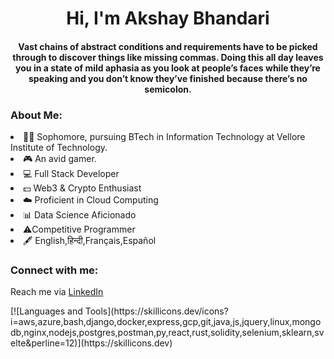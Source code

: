 <h1 align="center">Hi, I'm Akshay Bhandari</h1>
<h4 align="center">Vast chains of abstract conditions and requirements have to be picked through to discover things like missing commas. Doing this all day leaves you in a state of mild aphasia as you look at people’s faces while they’re speaking and you don’t know they’ve finished because there’s no semicolon.</h4>
<h3 align="left">About Me:</h3>
<p>
<li>🧑‍🎓 Sophomore, pursuing BTech in Information Technology at Vellore Institute of Technology.</li>
<li>🎮 An avid gamer.</li>
<li>💻 Full Stack Developer</li>
<li>💵 Web3 & Crypto Enthusiast</li>
<li>☁️ Proficient in Cloud Computing</li>
<li>📊 Data Science Aficionado</li>
<li>⚠️Competitive Programmer</li>
<li>🖋️ English,हिन्दी,Français,Español</li>
 </p>
<h3 align="left">Connect with me:</h3>
 <p>Reach me via <a href="https://www.linkedin.com/in/akshayyyy">LinkedIn</a></p>
[![Languages and Tools](https://skillicons.dev/icons?i=aws,azure,bash,django,docker,express,gcp,git,java,js,jquery,linux,mongodb,nginx,nodejs,postgres,postman,py,react,rust,solidity,selenium,sklearn,svelte&perline=12)](https://skillicons.dev)
